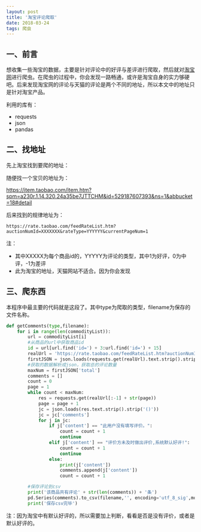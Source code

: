 ```yaml
---
layout: post
title: '淘宝评论爬取'
date: 2018-03-24
tags: 爬虫
---
```


## 一、前言

想收集一些淘宝的数据，主要是针对评论中的好评与差评进行爬取，然后就对[淘宝网](www.taobao.com)进行爬虫。在爬虫的过程中，你会发现一路畅通，或许是淘宝自身的实力够硬吧。后来发现淘宝网的评论与天猫的评论是两个不同的地址，所以本文中的地址只是针对淘宝产品。

利用的库有：
- requests
- json
- pandas

## 二、找地址
先上淘宝找到要爬的地址：

随便找一个宝贝的地址为：

https://item.taobao.com/item.htm?spm=a230r.1.14.320.24a35be7JTTCHM&id=529187607393&ns=1&abbucket=18#detail

后来找到的规律地址为：
```
https://rate.taobao.com/feedRateList.htm?auctionNumId=XXXXXXX&rateType=YYYYYY&currentPageNum=1
```
注：
- 其中XXXXX为每个商品id的，YYYYY为评论的类型，其中1为好评，0为中评，-1为差评
- 此为淘宝的地址，天猫网站不适合。因为你会发现

## 三、爬东西
本程序中最主要的代码就是这段了。其中type为爬取的类型，filename为保存的文件名称。
```python
def getComments(type,filename):
    for i in range(len(commodityList)):
        url = commodityList[i]
        #从商品的url中获取商品id
        id = url[url.find('id=') + 3:url.find('id=') + 15]
        realUrl = 'https://rate.taobao.com/feedRateList.htm?auctionNumId=' + str(id) + '&rateType=' + type + '&currentPageNum=1'
        firstJSON = json.loads(requests.get(realUrl).text.strip().strip('()'))
        #获取的数据解析成json，获取总的评论数量
        maxNum = firstJSON['total']
        comments = []
        count = 0
        page = 1
        while count < maxNum:
            res = requests.get(realUrl[:-1] + str(page))
            page = page + 1
            jc = json.loads(res.text.strip().strip('()'))
            jc = jc['comments']
            for j in jc:
                if j['content'] == "此用户没有填写评价。":
                    count = count + 1
                    continue
                elif j['content'] == "评价方未及时做出评价,系统默认好评!":
                    count = count + 1
                    continue
                else:
                    print(j['content'])
                    comments.append(j['content'])
                    count = count + 1

        #保存评论到csv
        print('该商品共有评论' + str(len(comments)) + '条')
        pd.Series(comments).to_csv(filename,'', encoding='utf_8_sig',mode='a+')
        print('保存csv完毕')
```
注：因为淘宝中有默认好评的，所以需要加上判断，看看是否是没有评价，或者是默认好评的。
